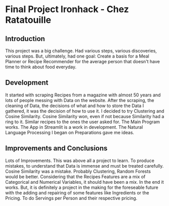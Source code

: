 # Final Project Ironhack - Chez Ratatouille

## Introduction

This project was a big challenge. Had various steps, various discoveries, various steps. But, ultimately, had one goal: Create a basis for a Meal Planner or Recipe Recommender for the average person that doesn't have time to think about food everyday. 

## Development

It started with scraping Recipes from a magazine with almost 50 years and lots of people messing with Data on the website. After the scraping, the cleaning of Data, the decisions of what and how to store the Data I gathered, it was the decision of how to use it. I decided to try Clustering and Cosine Similarity. Cosine Similarity won, even if not because Similarity had a ring to it. Similar recipes to the ones the user asked for. 
The Main Program works. 
The App in Streamlit is a work in development. 
The Natural Language Processing I began on Preparations gave me ideas. 

## Improvements and Conclusions

Lots of Improvements. This was above all a project to learn. To produce mistakes, to understand that Data is immense and must be treated carefully. Cosine Similarity was a mistake. Probably Clustering, Random Forests would be better. Considering that the Recipes Features are a mix of Categorical and Numerical Variables, it should have been a mix. 
In the end it works. 
But, it is definitely a project in the making for the foreseable future with the adding and repairing of some features like Ingredients or the Pricing. To do Servings per Person and their respective pricing. 
